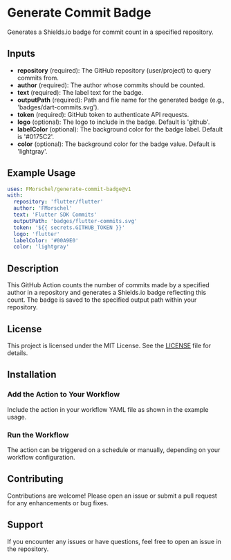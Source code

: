 # Generate Commit Badge

Generates a Shields.io badge for commit count in a specified repository.

## Inputs

- **repository** (required): The GitHub repository (user/project) to query commits from.
- **author** (required): The author whose commits should be counted.
- **text** (required): The label text for the badge.
- **outputPath** (required): Path and file name for the generated badge (e.g., 'badges/dart-commits.svg').
- **token** (required): GitHub token to authenticate API requests.
- **logo** (optional): The logo to include in the badge. Default is 'github'.
- **labelColor** (optional): The background color for the badge label. Default is '#0175C2'.
- **color** (optional): The background color for the badge value. Default is 'lightgray'.

## Example Usage

```yaml
uses: FMorschel/generate-commit-badge@v1
with:
  repository: 'flutter/flutter'
  author: 'FMorschel'
  text: 'Flutter SDK Commits'
  outputPath: 'badges/flutter-commits.svg'
  token: '${{ secrets.GITHUB_TOKEN }}'
  logo: 'flutter'
  labelColor: '#00A9E0'
  color: 'lightgray'
```

## Description

This GitHub Action counts the number of commits made by a specified author in a repository and generates a Shields.io badge reflecting this count. The badge is saved to the specified output path within your repository.

## License

This project is licensed under the MIT License. See the [LICENSE](LICENSE) file for details.

## Installation

### Add the Action to Your Workflow

Include the action in your workflow YAML file as shown in the example usage.

### Run the Workflow

The action can be triggered on a schedule or manually, depending on your workflow configuration.

## Contributing

Contributions are welcome! Please open an issue or submit a pull request for any enhancements or bug fixes.

## Support

If you encounter any issues or have questions, feel free to open an issue in the repository.
